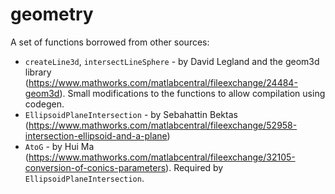 # geometry
A set of functions borrowed from other sources:
 * `createLine3d`, `intersectLineSphere` - by David Legland and the geom3d library (https://www.mathworks.com/matlabcentral/fileexchange/24484-geom3d). Small modifications to the functions to allow compilation using codegen.
 * `EllipsoidPlaneIntersection` - by Sebahattin Bektas (https://www.mathworks.com/matlabcentral/fileexchange/52958-intersection-ellipsoid-and-a-plane)
 * `AtoG` - by Hui Ma (https://www.mathworks.com/matlabcentral/fileexchange/32105-conversion-of-conics-parameters). Required by `EllipsoidPlaneIntersection`.
